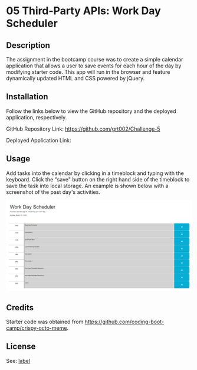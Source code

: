 # 05 Third-Party APIs: Work Day Scheduler

## Description

The assignment in the bootcamp course was to create a simple calendar application that allows a user to save events for each hour of the day by modifying starter code. This app will run in the browser and feature dynamically updated HTML and CSS powered by jQuery.

## Installation

Follow the links below to view the GitHub repository and the deployed application, respectively.

GitHub Repository Link: https://github.com/grt002/Challenge-5

Deployed Application Link: 

## Usage

Add tasks into the calendar by clicking in a timeblock and typing with the keyboard. Click the "save" button on the right hand side of the timeblock to save the task into local storage. An example is shown below with a screenshot of the past day's activities.

![Alt text](Assets/images/Work%20Day%20Scheduler%20Screenshot.jpg)

## Credits

Starter code was obtained from https://github.com/coding-boot-camp/crispy-octo-meme.

## License

See: [label](LICENSE.md)